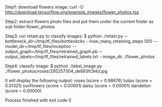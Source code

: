 Step1: download flowers image:
curl -O http://download.tensorflow.org/example_images/flower_photos.tgz

Step2: extract flowers photo files and put them under the current folder as sub folder flower_photos

Step3: run retain.py to classify images:
$ python ./retain.py --bottleneck_dir=/tmp/tf_files/bottlenecks --how_many_retaining_steps 500 --model_dir=/tmp/tf_files/inception --output_graph=/tmp/tf_files/retrained_graph.pb --output_labels=/tmp/tf_files/retrained_labels.txt --image_dir ./flower_photos

Step4: classify image:
$ python ./label_image.py ./flower_photos/roses/295257304_de893fc94d.jpg

It will display the following output:
roses (score = 0.98676)
tulips (score = 0.01321)
sunflowers (score = 0.00001)
daisy (score = 0.00001)
dandelion (score = 0.00000)

Process finished with exit code 0